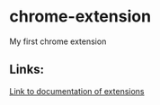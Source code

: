 # chrome-extension
My first chrome extension


## Links:
[Link to documentation of extensions](https://developer.chrome.com/docs/extensions/mv3/getstarted/)
